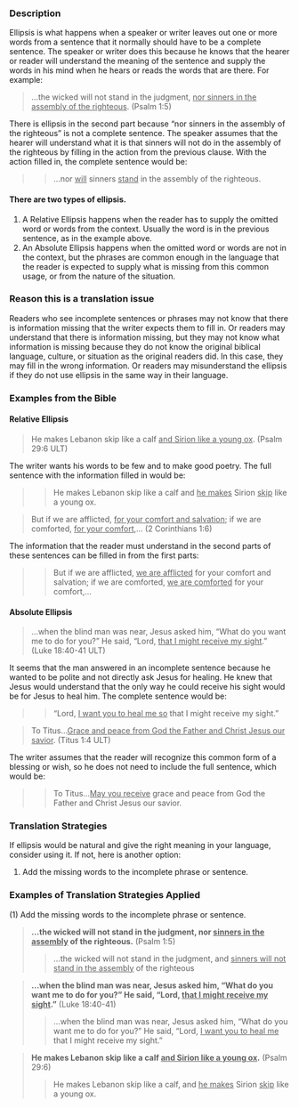 

### Description

Ellipsis is what happens when a speaker or writer leaves out one or more words from a sentence that it normally should have to be a complete sentence. The speaker or writer does this because he knows that the hearer or reader will understand the meaning of the sentence and supply the words in his mind when he hears or reads the words that are there. For example:

> …the wicked will not stand in the judgment, <u>nor sinners in the assembly of the righteous</u>. (Psalm 1:5)

There is ellipsis in the second part because “nor sinners in the assembly of the righteous” is not a complete sentence. The speaker assumes that the hearer will understand what it is that sinners will not do in the assembly of the righteous by filling in the action from the previous clause. With the action filled in, the complete sentence would be:

>> …nor <u>will</u> sinners <u>stand</u> in the assembly of the righteous. 

#### There are two types of ellipsis.

1. A Relative Ellipsis happens when the reader has to supply the omitted word or words from the context. Usually the word is in the previous sentence, as in the example above.
2. An Absolute Ellipsis happens when the omitted word or words are not in the context, but the phrases are common enough in the language that the reader is expected to supply what is missing from this common usage, or from the nature of the situation.  

### Reason this is a translation issue

Readers who see incomplete sentences or phrases may not know that there is information missing that the writer expects them to fill in. Or readers may understand that there is information missing, but they may not know what information is missing because they do not know the original biblical language, culture, or situation as the original readers did. In this case, they may fill in the wrong information. Or readers may misunderstand the ellipsis if they do not use ellipsis in the same way in their language.

### Examples from the Bible

#### Relative Ellipsis

> He makes Lebanon skip like a calf <u>and Sirion like a young ox</u>. (Psalm 29:6 ULT)

The writer wants his words to be few and to make good poetry. The full sentence with the information filled in would be:

>> He makes Lebanon skip like a calf and <u>he makes</u> Sirion <u>skip</u> like a young ox.

> But if we are afflicted, <u>for your comfort and salvation</u>; if we are comforted, <u>for your comfort</u>,… (2 Corinthians 1:6)

The information that the reader must understand in the second parts of these sentences can be filled in from the first parts:

>> But if we are afflicted, <u>we are afflicted</u> for your comfort and salvation; if we are comforted, <u>we are comforted</u> for your comfort,… 

#### Absolute Ellipsis

> …when the blind man was near, Jesus asked him, “What do you want me to do for you?” He said, “Lord, <u>that I might receive my sight</u>.” (Luke 18:40-41 ULT)

It seems that the man answered in an incomplete sentence because he wanted to be polite and not directly ask Jesus for healing. He knew that Jesus would understand that the only way he could receive his sight would be for Jesus to heal him. The complete sentence would be:

>> “Lord, <u>I want you to heal me so</u> that I might receive my sight.”

> To Titus…<u>Grace and peace from God the Father and Christ Jesus our savior</u>. (Titus 1:4 ULT)

The writer assumes that the reader will recognize this common form of a blessing or wish, so he does not need to include the full sentence, which would be:

>> To Titus…<u>May you receive</u> grace and peace from God the Father and Christ Jesus our savior. 

### Translation Strategies

If ellipsis would be natural and give the right meaning in your language, consider using it. If not, here is another option:

1. Add the missing words to the incomplete phrase or sentence.

### Examples of Translation Strategies Applied

(1) Add the missing words to the incomplete phrase or sentence.

> **…the wicked will not stand in the judgment, nor <u>sinners in the assembly</u> of the righteous.** (Psalm 1:5)
>> …the wicked will not stand in the judgment, and <u>sinners will not stand in the assembly</u> of the righteous

> **…when the blind man was near, Jesus asked him, “What do you want me to do for you?” He said, “Lord, <u>that I might receive my sight</u>.”** (Luke 18:40-41)
>> …when the blind man was near, Jesus asked him, “What do you want me to do for you?” He said, “Lord, <u>I want you to heal me</u> that I might receive my sight.”

> **He makes Lebanon skip like a calf <u>and Sirion like a young ox</u>.** (Psalm 29:6)
>> He makes Lebanon skip like a calf, and <u>he makes</u> Sirion <u>skip</u> like a young ox.

